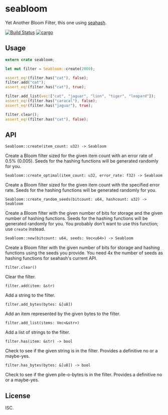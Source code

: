 # seabloom

Yet Another Bloom Filter, this one using [seahash](https://github.com/ticki/tfs/tree/master/seahash).

[![Build Status](https://travis-ci.org/ceejbot/seabloom.svg?branch=master)](https://travis-ci.org/ceejbot/seabloom) [![cargo](https://crates.io/crates/seabloom)](https://img.shields.io/crates/v/seabloom.svg)

## Usage

```rust
extern crate seabloom;

let mut filter = Seabloom::create(2000);

assert_eq!(filter.has("cat"), false);
filter.add("cat");
assert_eq!(filter.has("cat"), true);

filter.add_list(vec!["cat", "jaguar", "lion", "tiger", "leopard"]);
assert_eq!(filter.has("caracal"), false);
assert_eq!(filter.has("jaguar"), true);

filter.clear();
assert_eq!(filter.has("cat"), false);
```

## API

`Seabloom::create(item_count: u32) -> Seabloom`

Create a Bloom filter sized for the given item count with an error rate of 0.5% (0.005). Seeds for the hashing functions will be generated randomly for you.

`Seabloom::create_optimal(item_count: u32, error_rate: f32) -> Seabloom`

Create a Bloom filter sized for the given item count with the specified error rate.  Seeds for the hashing functions will be generated randomly for you.

`Seabloom::create_random_seeds(bitcount: u64, hashcount: u32) -> Seabloom`

Create a Bloom filter with the given number of bits for storage and the given number of hashing functions. Seeds for the hashing functions will be generated randomly for you. You probably don't want to use this function; use `create` instead.

`Seabloom::new(bitcount: u64, seeds: Vec<u64>) -> Seabloom`

Create a Bloom filter with the given number of bits for storage and hashing functions using the seeds you provide. You need 4x the number of seeds as hashing functions for seahash's current API.

`filter.clear()`

Clear the filter.

`filter.add(item: &str)`

Add a string to the filter.

`filter.add_bytes(bytes: &[u8])`

Add an item represented by the given bytes to the filter.

`filter.add_list(items: Vec<&str>)`

Add a list of strings to the filter.

`filter.has(item: &str) -> bool`

Check to see if the given string is in the filter. Provides a definitive no or a maybe-yes.

`filter.has_bytes(bytes: &[u8]) -> bool`

Check to see if the given pile-o-bytes is in the filter. Provides a definitive no or a maybe-yes.

## License

ISC.
